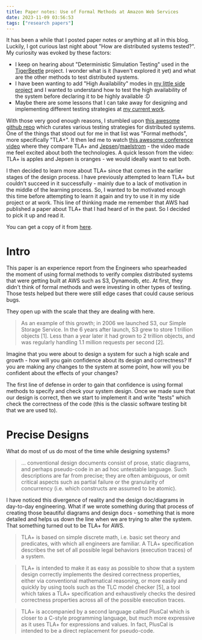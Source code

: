 ```yaml
---
title: Paper notes: Use of Formal Methods at Amazon Web Services
date: 2023-11-09 03:56:53
tags: ["research papers"]
---
```


It has been a while that I posted paper notes or anything at all in this blog. Luckily, I got curious last night about "How are distributed systems tested?". My curiosity was evoked by these factors:
- I keep on hearing about "Deterministic Simulation Testing" used in the [TigerBeetle](https://github.com/tigerbeetle/tigerbeetle) project. I wonder what is it (haven't explored it yet) and what are the other methods to test distributed systems.
- I have been wanting to add "High Availability" modes in [my little side project](https://github.com/scriptnull/waymond) and I wanted to understand how to test the high availability of the system before declaring it to be highly available :D
- Maybe there are some lessons that I can take away for designing and implementing different testing strategies at [my current work](https://hasura.io/).

With those very good enough reasons, I stumbled upon [this awesome github repo](https://github.com/asatarin/testing-distributed-systems) which curates various testing strategies for distributed systems. One of the things that stood out for me in that list was "Formal methods", more specifically "TLA+". It then led me to watch [this awesome conference video](https://youtu.be/sPSPEgz3o9U?si=oyvODVhHCr5l7ZnQ) where they compare TLA+ and [Jepsen](https://jepsen.io/)/[maelstrom](https://github.com/jepsen-io/maelstrom) - the video made me feel excited about both the technologies. A quick lesson from the video: TLA+ is apples and Jepsen is oranges - we would ideally want to eat both.

I then decided to learn more about TLA+ since that comes in the earlier stages of the design process. I have previously attempted to learn TLA+ but couldn't succeed in it successfully - mainly due to a lack of motivation in the middle of the learning process. So, I wanted to be motivated enough this time before attempting to learn it again and try to use it in my side project or at work. This line of thinking made me remember that AWS had published a paper about TLA+ that I had heard of in the past. So I decided to pick it up and read it.

You can get a copy of it from [here](https://www.amazon.science/publications/how-amazon-web-services-uses-formal-methods).

# Intro

This paper is an experience report from the Engineers who spearheaded the moment of using formal methods to verify complex distributed systems that were getting built at AWS such as S3, Dynamodb, etc. At first, they didn't think of formal methods and were investing in other types of testing. Those tests helped but there were still edge cases that could cause serious bugs.

They open up with the scale that they are dealing with here.

> As an example of this growth; in 2006 we launched S3, our Simple Storage Service. In the 6 years after launch, S3 grew to store 1 trillion objects [1]. Less than a year later it had grown to 2 trillion objects, and was regularly handling 1.1 million requests per second [2].

Imagine that you were about to design a system for such a high scale and growth - how will you gain confidence about its design and correctness? If you are making any changes to the system at some point, how will you be confident about the effects of your changes?

The first line of defense in order to gain that confidence is using formal methods to specify and check your system design. Once we made sure that our design is correct, then we start to implement it and write "tests" which check the correctness of the code (this is the classic software testing bit that we are used to).

# Precise Designs

What do most of us do most of the time while designing systems?

> ... conventional design documents consist of prose, static diagrams, and perhaps pseudo-code in an ad hoc untestable language. Such descriptions are far from precise; they are often ambiguous, or omit critical aspects such as partial failure or the granularity of concurrency (i.e. which constructs are assumed to be atomic).

I have noticed this divergence of reality and the design doc/diagrams in day-to-day engineering. What if we wrote something during that process of creating those beautiful diagrams and design docs - something that is more detailed and helps us down the line when we are trying to alter the system. That something turned out to be TLA+ for AWS.

> TLA+ is based on simple discrete math, i.e. basic set theory and predicates, with which all engineers are familiar. A TLA+ specification describes the set of all possible legal behaviors (execution traces) of a system.

> TLA+ is intended to make it as easy as possible to show that a system design correctly implements the desired correctness properties, either via conventional mathematical reasoning, or more easily and quickly by using tools such as the TLC model checker [5], a tool which takes a TLA+ specification and exhaustively checks the desired correctness properties across all of the possible execution traces.

> TLA+ is accompanied by a second language called PlusCal which is closer to a C-style programming language, but much more expressive as it uses TLA+ for expressions and values. In fact, PlusCal is intended to be a direct replacement for pseudo-code.




